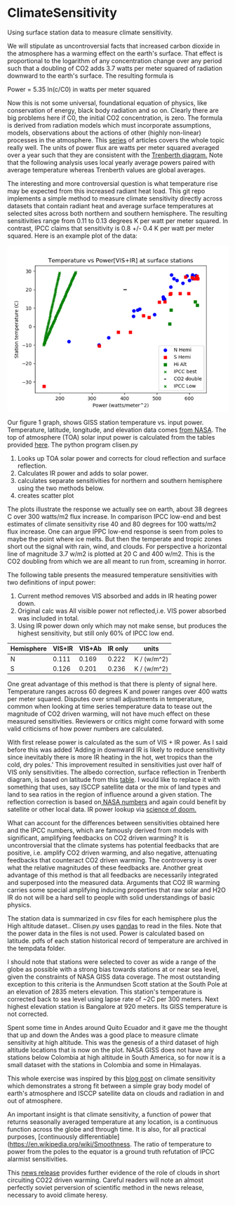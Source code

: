 # ClimateSensitivity

Using surface station data to measure climate sensitivity.

We will stipulate as uncontroversial facts that increased carbon dioxide in the atmosphere has a warming effect on the earth's surface.  That effect is  proportional to the logarithm of any concentration change over any period such that a doubling of CO2 adds 3.7 watts per meter squared of radiation downward to the earth's surface.  The resulting formula is

Power = 5.35 ln(c/C0) in watts per meter squared

Now this is not some universal, foundational equation of physics, like conservation of energy, black body radiation and so on.  Clearly there are big problems here if C0, the initial CO2 concentration, is zero. The formula is derived from radiation models which must incorporate assumptions, models, observations about the actions of other (highly non-linear) processes in the atmosphere. This [series](https://scienceofdoom.com/roadmap/co2/) of articles covers the whole topic really well.  The units of power flux are watts per meter squared averaged over a year such that they are consistent with the [Trenberth diagram.](https://scied.ucar.edu/radiation-budget-diagram-earth-atmosphere) Note that the following analysis uses local yearly average powers paired with average temperature whereas Trenberth values are global averages.  

The  interesting and more controversial question is what temperature rise may be expected from this increased radiant heat load.  This git repo implements a simple method to measure climate  sensitivity directly across datasets that contain radiant heat and average surface temperatures at selected sites across both northern and southern hemisphere. The resulting sensitivities range from 0.11 to 0.13 degrees K per watt per meter squared.  In contrast, IPCC claims  that sensitivity is 0.8 +/- 0.4 K per watt per meter squared. Here is an example plot of the data:

![climate sens](figure_1.png)

Our figure 1 graph, shows GISS station temperature vs. input power. Temperature, latitude, longitude, and elevation data comes [from NASA](https://data.giss.nasa.gov/gistemp/stdata/).  The top of atmosphere (TOA) solar input power is calculated from the tables provided [here](http://applet-magic.com/insolation.htm).  The python program clisen.py

1. Looks up TOA solar power and corrects for cloud reflection and surface reflection.
2. Calculates IR power and adds to solar power.
3. calculates separate sensitivities for northern and southern hemisphere using the two methods below.
4. creates scatter plot

The plots illustrate the response we actually see on earth, about 38 degrees C over 300 watts/m2 flux increase. In comparison IPCC low-end and best estimates of climate sensitivity rise 40 and 80 degrees for 100 watts/m2 flux increase.  One can argue IPPC low-end response is seen from poles to maybe the point where ice melts.  But then the temperate and tropic zones short out the signal with rain, wind, and clouds.  For perspective a horizontal line of magnitude 3.7 w/m2 is plotted at 20 C and 400 w/m2.  This is the CO2 doubling from which we are all meant to run from, screaming in horror.


The following table presents the measured temperature sensitivities with two definitions of input power:

1. Current method removes VIS absorbed and adds in IR heating power down.
2. Original calc was All visible power not reflected,i.e. VIS power absorbed was included in total.
3. Using IR power down only which may not make sense, but produces the highest sensitivity, but still only 60% of IPCC low end.


  Hemisphere|VIS+IR|VIS+Ab|IR only|units|
 --|------|---|----|------|
 N|0.111|0.169|0.222|K / (w/m^2)|
 S|0.126|0.201|0.236|K / (w/m^2)|

One great advantage of this method is that there is plenty of signal here.  Temperature ranges across 60 degrees K and power ranges over 400 watts per meter squared. Disputes over small adjustments in temperature, common when looking at time series temperature data to tease out the magnitude of CO2 driven warming,  will not have much effect on these measured sensitivities.  Reviewers or critics might come forward with some valid criticisms of how power numbers are calculated.

With first release power is calculated as the sum of VIS + IR power.  As I said before this was added 'Adding in downward IR is likely to reduce sensitivity since inevitably there is more IR heating in the hot, wet tropics than the cold, dry poles.' This improvement resulted in sensitivities just over half of VIS only sensitivities.  The albedo correction, surface reflection in Trenberth diagram, is based on latitude from this [table](http://www.climatedata.info/forcing/albedo/).  I would like to replace it with something that uses, say ISCCP satellite data or the mix of land types and land to sea ratios in the region of influence around a given station.  The reflection correction is based on[ NASA numbers](https://www.giss.nasa.gov/research/briefs/rossow_01/distrib.html) and again could benefit by satellite or other local data. IR power lookup via [science of doom.](https://scienceofdoom.com/2010/07/17/the-amazing-case-of-back-radiation/)

What can account for the differences between sensitivities obtained here and the IPCC numbers, which are famously derived from models with significant, amplifying feedbacks on CO2 driven warming?  It is uncontroversial that the climate systems has potential feedbacks that are positive, i.e. amplify CO2 driven warming, and also negative, attenuating feedbacks that counteract CO2 driven warming. The controversy is over what the relative magnitudes of these feedbacks are.  Another great advantage of this method is that all feedbacks are necessarily integrated and superposed into the measured data. Arguments that CO2 IR warming carries some special amplifying inducing properties that raw solar and H2O IR do not will be a hard sell to people with solid understandings of basic physics.    

The station data is summarized in csv files for each hemisphere plus the High altitude dataset.. Clisen.py uses [pandas](https://pandas.pydata.org) to read in the files. Note that the power data in the files is not used.  Power is calculated based on latitude. pdfs of each station historical record of temperature are archived in the tempdata folder.

I should note that stations were selected to cover as wide a range of the globe as possible with a strong bias towards stations at or near sea level, given the constraints of NASA GISS data coverage. The most outstanding exception to this criteria is the Anmundsen Scott station at the South Pole at an elevation of 2835 meters elevation.  This station's temperature is corrected back to sea level using lapse rate of ~2C per 300 meters.  Next highest elevation station is Bangalore at 920 meters. Its GISS temperature is not corrected.

Spent some time in Andes around Quito Ecuador and it gave me the thought that up and down the Andes was a good place to measure climate sensitivity at high altitude.  This was the genesis of a third dataset of high altitude locations that is now on the plot.  NASA GISS does not have any stations below Colombia at high altitude in South America, so for now it is a small dataset with the stations in Colombia and some in Himalayas.


This whole exercise was inspired by this [blog post](https://wattsupwiththat.com/2017/01/05/physical-constraints-on-the-climate-sensitivity/) on climate sensitivity which demonstrates a strong fit between a simple gray body model of earth's atmosphere and ISCCP satellite data on clouds and radiation in and out of atmosphere.

An important insight is that climate sensitivity, a function of power that returns seasonally averaged temperature at any location, is a continuous function across the globe and through time. It is also, for all practical purposes, [continuously differentiable](https://en.wikipedia.org/wiki/Smoothness.  The ratio of temperature to power from the poles to the equator is a ground truth refutation of  IPCC alarmist sensitivities.

This [news release](https://www.llnl.gov/news/cloudy-feedback-global-warming) provides further evidence of the role of clouds in short circuiting CO22 driven warming. Careful readers will note an almost perfectly soviet perversion of scientific method in the news release, necessary to avoid climate heresy.



